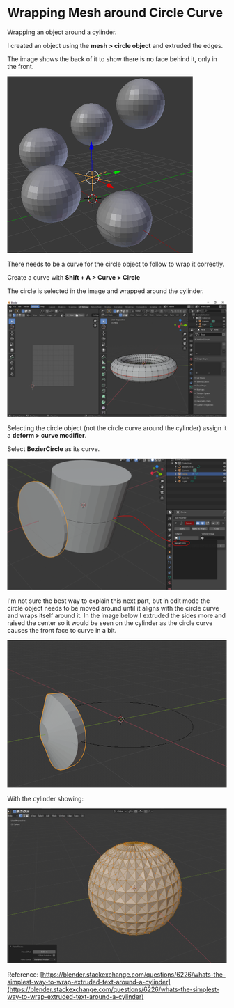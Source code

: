# Wrapping Mesh around Circle Curve

Wrapping an object around a cylinder.

I created an object using the **mesh > circle object** and extruded the edges.

The image shows the back of it to show there is no face behind it, only in the front.

![](<../../../.gitbook/assets/image (12) (1).png>)

There needs to be a curve for the circle object to follow to wrap it correctly.

Create a curve with **Shift + A > Curve > Circle**

The circle is selected in the image and wrapped around the cylinder.

![](<../../../.gitbook/assets/image (1).png>)

Selecting the circle object (not the circle curve around the cylinder) assign it a **deform > curve modifier**.

Select **BezierCircle** as its curve.

![](<../../../.gitbook/assets/image (41).png>)

I'm not sure the best way to explain this next part, but in edit mode the circle object needs to be moved around until it aligns with the circle curve and wraps itself around it. In the image below I extruded the sides more and raised the center so it would be seen on the cylinder as the circle curve causes the front face to curve in a bit.

![](<../../../.gitbook/assets/image (34).png>)

With the cylinder showing:

![](<../../../.gitbook/assets/image (24).png>)

Reference: [https://blender.stackexchange.com/questions/6226/whats-the-simplest-way-to-wrap-extruded-text-around-a-cylinder](https://blender.stackexchange.com/questions/6226/whats-the-simplest-way-to-wrap-extruded-text-around-a-cylinder)
